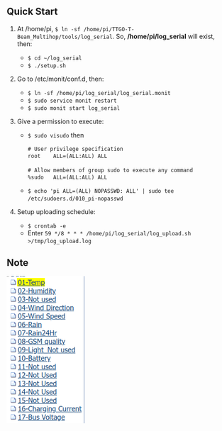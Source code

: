 
## Quick Start

1. At /home/pi, `$ ln -sf /home/pi/TTGO-T-Beam_Multihop/tools/log_serial`.
  So, __/home/pi/log\_serial__ will exist, then:
	- `$ cd ~/log_serial`
	- `$ ./setup.sh`

2. Go to /etc/monit/conf.d, then:
	- `$ ln -sf /home/pi/log_serial/log_serial.monit`
	- `$ sudo service monit restart`
	- `$ sudo monit start log_serial`

3. Give a permission to execute:
	- `$ sudo visudo` then
		```
		# User privilege specification
		root    ALL=(ALL:ALL) ALL

		# Allow members of group sudo to execute any command
		%sudo   ALL=(ALL:ALL) ALL
		```
	- `$ echo 'pi ALL=(ALL) NOPASSWD: ALL' | sudo tee /etc/sudoers.d/010_pi-nopasswd`

4. Setup uploading schedule:
	- `$ crontab -e`
	- Enter `59 */8 * * * /home/pi/log_serial/log_upload.sh >/tmp/log_upload.log`


## Note

![agritronics](fig/IOs.png)
